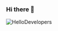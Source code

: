 ### Hi there 👋

![HelloDevelopers](https://hello-developers.com/wp-content/uploads/2018/10/facebook-og.jpg)
